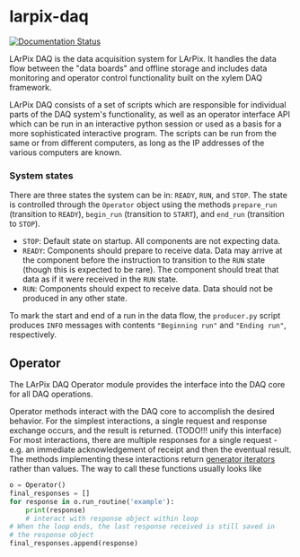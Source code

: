 # larpix-daq

[![Documentation
Status](https://readthedocs.org/projects/larpix-daq/badge/?version=stable)](https://larpix-daq.readthedocs.io/en/stable/?badge=stable)

LArPix DAQ is the data acquisition system for LArPix. It handles the
data flow between the "data boards" and offline storage and includes
data monitoring and operator control functionality built on the xylem
DAQ framework.

LArPix DAQ consists of a set of scripts which are responsible for
individual parts of the DAQ system's functionality, as well as an
operator interface API which can be run in an interactive python session
or used as a basis for a more sophisticated interactive program. The
scripts can be run from the same or from different computers, as long as
the IP addresses of the various computers are known.


### System states

There are three states the system can be in: ``READY``, ``RUN``, and
``STOP``. The state is controlled through the ``Operator`` object using
the methods ``prepare_run`` (transition to ``READY``), ``begin_run``
(transition to ``START``), and ``end_run`` (transition to ``STOP``).

- ``STOP``: Default state on startup. All components are not expecting
  data.
- ``READY``: Components should prepare to receive data. Data may arrive
  at the component before the instruction to transition to the ``RUN``
  state (though this is expected to be rare). The component should treat
  that data as if it were received in the ``RUN`` state.
- ``RUN``: Components should expect to receive data. Data should not be
  produced in any other state.

To mark the start and end of a run in the data flow, the ``producer.py`` script
produces ``INFO`` messages with contents ``"Beginning run"`` and
``"Ending run"``, respectively.


## Operator

The LArPix DAQ Operator module provides the interface into the DAQ core
for all DAQ operations.

Operator methods interact with the DAQ core to accomplish the
desired behavior. For the simplest interactions, a single request
and response exchange occurs, and the result is returned.
(TODO!!! unify this interface) For most interactions, there are
multiple responses for a single request - e.g. an immediate
acknowledgement of receipt and then the eventual result. The
methods implementing these interactions return [generator
iterators](https://docs.python.org/3/glossary.html#term-generator)
rather than values. The way to call these functions usually looks like

```python
o = Operator()
final_responses = []
for response in o.run_routine('example'):
    print(response)
    # interact with response object within loop
# When the loop ends, the last response received is still saved in
# the response object
final_responses.append(response)
```
